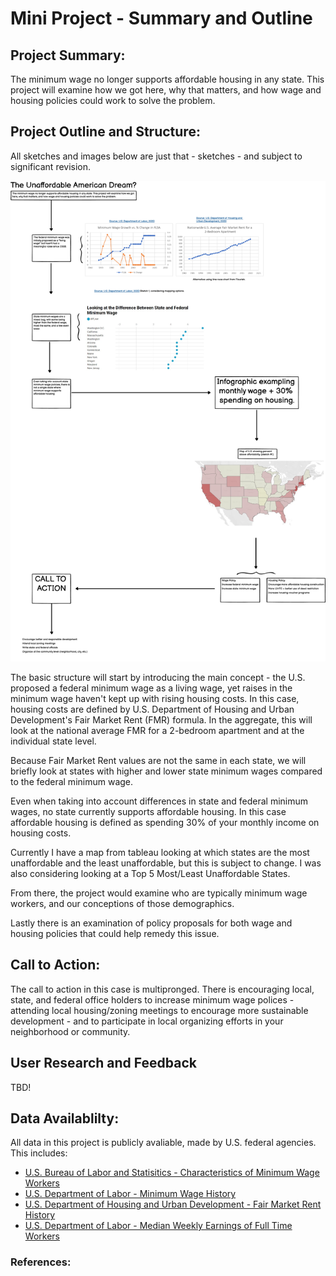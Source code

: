 # Mini Project - Summary and Outline

## Project Summary:

The minimum wage no longer supports affordable housing in any state. This project will examine how we got here, why that matters, and how wage and housing policies could work to solve the problem.

## Project Outline and Structure:

All sketches and images below are just that - sketches - and subject to significant revision.

![WireframeSketch1](wireframe_sketch1.png)

The basic structure will start by introducing the main concept - the U.S. proposed a federal minimum wage as a living wage, yet raises in the minimum wage haven't kept up with rising housing costs. In this case, housing costs are defined by U.S. Department of Housing and Urban Development's Fair Market Rent (FMR) formula. In the aggregate, this will look at the national average FMR for a 2-bedroom apartment and at the individual state level.

Because Fair Market Rent values are not the same in each state, we will briefly look at states with higher and lower state minimum wages compared to the federal minimum wage.

Even when taking into account differences in state and federal minimum wages, no state currently supports affordable housing. In this case affordable housing is defined as spending 30% of your monthly income on housing costs.

Currently I have a map from tableau looking at which states are the most unaffordable and the least unaffordable, but this is subject to change. I was also considering looking at a Top 5 Most/Least Unaffordable States.

From there, the project would examine who are typically minimum wage workers, and our conceptions of those demographics.

Lastly there is an examination of policy proposals for both wage and housing policies that could help remedy this issue.

## Call to Action:

The call to action in this case is multipronged. There is encouraging local, state, and federal office holders to increase minimum wage polices - attending local housing/zoning meetings to encourage more sustainable development - and to participate in local organizing efforts in your neighborhood or community.

## User Research and Feedback

TBD!

## Data Availablilty:

All data in this project is publicly avaliable, made by U.S. federal agencies. This includes:

 - [U.S. Bureau of Labor and Statisitics - Characteristics of Minimum Wage Workers][1]
 - [U.S. Department of Labor - Minimum Wage History][2]
 - [U.S. Department of Housing and Urban Development - Fair Market Rent History][3]
 - [U.S. Department of Labor - Median Weekly Earnings of Full Time Workers][4]
 
 
 ### References:
 [1]: https://www.bls.gov/opub/reports/minimum-wage/2019/home.html/ "U.S. BLS - Minimum Wage Characteristics"
 
 [2]: https://www.dol.gov/agencies/whd/state/minimum-wage/history/ "U.S. DOL - Minimum Wage History"
 
 [3]: https://www.huduser.gov/portal/datasets/fmr.html#history/ "U.S. HUD - Fair Market Rent History"
 
 [4]: https://www.bls.gov/webapps/legacy/cpswktab3.html/ "U.S. BLS - Labor Force Statistics"
